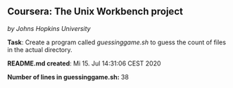 ## Coursera: The Unix Workbench project

*by Johns Hopkins University*

**Task**: Create a program called *guessinggame.sh* to guess the count of files in the actual directory.

**README.md created**: Mi 15. Jul 14:31:06 CEST 2020

**Number of lines in guessinggame.sh:** 38
